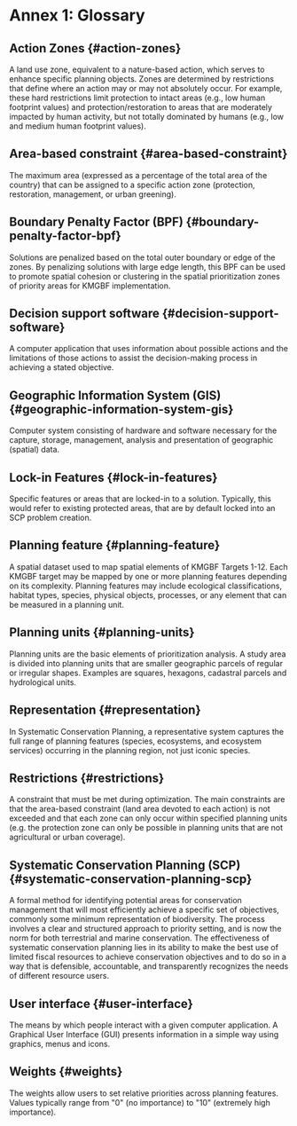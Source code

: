 # Annex 1: Glossary

## Action Zones {#action-zones}

A land use zone, equivalent to a nature-based action, which serves to enhance specific planning objects. Zones are determined by restrictions that define where an action may or may not absolutely occur. For example, these hard restrictions limit protection to intact areas (e.g., low human footprint values) and protection/restoration to areas that are moderately impacted by human activity, but not totally dominated by humans (e.g., low and medium human footprint values).

## Area-based constraint {#area-based-constraint}

The maximum area (expressed as a percentage of the total area of the country) that can be assigned to a specific action zone (protection, restoration, management, or urban greening).

## Boundary Penalty Factor (BPF) {#boundary-penalty-factor-bpf}

Solutions are penalized based on the total outer boundary or edge of the zones. By penalizing solutions with large edge length, this BPF can be used to promote spatial cohesion or clustering in the spatial prioritization zones of priority areas for KMGBF implementation.

## Decision support software {#decision-support-software}

A computer application that uses information about possible actions and the limitations of those actions to assist the decision-making process in achieving a stated objective.

## Geographic Information System (GIS) {#geographic-information-system-gis}

Computer system consisting of hardware and software necessary for the capture, storage, management, analysis and presentation of geographic (spatial) data.

## Lock-in Features {#lock-in-features}

Specific features or areas that are locked-in to a solution. Typically, this would refer to existing protected areas, that are by default locked into an SCP problem creation.

## Planning feature {#planning-feature}

A spatial dataset used to map spatial elements of KMGBF Targets 1-12. Each KMGBF target may be mapped by one or more planning features depending on its complexity. Planning features may include ecological classifications, habitat types, species, physical objects, processes, or any element that can be measured in a planning unit.

## Planning units {#planning-units}

Planning units are the basic elements of prioritization analysis. A study area is divided into planning units that are smaller geographic parcels of regular or irregular shapes. Examples are squares, hexagons, cadastral parcels and hydrological units.

## Representation {#representation}

In Systematic Conservation Planning, a representative system captures the full range of planning features (species, ecosystems, and ecosystem services) occurring in the planning region, not just iconic species.

## Restrictions {#restrictions}

A constraint that must be met during optimization. The main constraints are that the area-based constraint (land area devoted to each action) is not exceeded and that each zone can only occur within specified planning units (e.g. the protection zone can only be possible in planning units that are not agricultural or urban coverage).

## Systematic Conservation Planning (SCP) {#systematic-conservation-planning-scp}

A formal method for identifying potential areas for conservation management that will most efficiently achieve a specific set of objectives, commonly some minimum representation of biodiversity. The process involves a clear and structured approach to priority setting, and is now the norm for both terrestrial and marine conservation. The effectiveness of systematic conservation planning lies in its ability to make the best use of limited fiscal resources to achieve conservation objectives and to do so in a way that is defensible, accountable, and transparently recognizes the needs of different resource users.

## User interface {#user-interface}

The means by which people interact with a given computer application. A Graphical User Interface (GUI) presents information in a simple way using graphics, menus and icons.

## Weights {#weights}

The weights allow users to set relative priorities across planning features. Values typically range from "0" (no importance) to "10" (extremely high importance).
